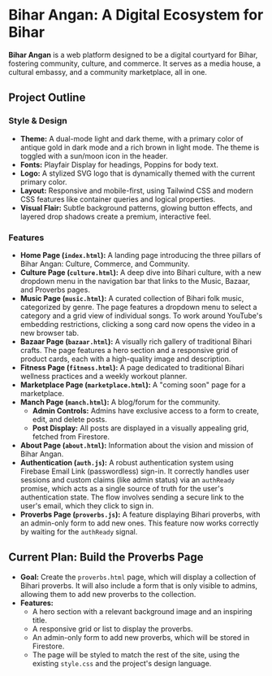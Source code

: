 
# Bihar Angan: A Digital Ecosystem for Bihar

**Bihar Angan** is a web platform designed to be a digital courtyard for Bihar, fostering community, culture, and commerce. It serves as a media house, a cultural embassy, and a community marketplace, all in one.

## Project Outline

### Style & Design

*   **Theme:** A dual-mode light and dark theme, with a primary color of antique gold in dark mode and a rich brown in light mode. The theme is toggled with a sun/moon icon in the header.
*   **Fonts:** Playfair Display for headings, Poppins for body text.
*   **Logo:** A stylized SVG logo that is dynamically themed with the current primary color.
*   **Layout:** Responsive and mobile-first, using Tailwind CSS and modern CSS features like container queries and logical properties.
*   **Visual Flair:** Subtle background patterns, glowing button effects, and layered drop shadows create a premium, interactive feel.

### Features

*   **Home Page (`index.html`):** A landing page introducing the three pillars of Bihar Angan: Culture, Commerce, and Community.
*   **Culture Page (`culture.html`):** A deep dive into Bihari culture, with a new dropdown menu in the navigation bar that links to the Music, Bazaar, and Proverbs pages.
*   **Music Page (`music.html`):** A curated collection of Bihari folk music, categorized by genre. The page features a dropdown menu to select a category and a grid view of individual songs. To work around YouTube's embedding restrictions, clicking a song card now opens the video in a new browser tab.
*   **Bazaar Page (`bazaar.html`):** A visually rich gallery of traditional Bihari crafts. The page features a hero section and a responsive grid of product cards, each with a high-quality image and description.
*   **Fitness Page (`fitness.html`):** A page dedicated to traditional Bihari wellness practices and a weekly workout planner.
*   **Marketplace Page (`marketplace.html`):** A "coming soon" page for a marketplace.
*   **Manch Page (`manch.html`):** A blog/forum for the community.
    *   **Admin Controls:** Admins have exclusive access to a form to create, edit, and delete posts.
    *   **Post Display:** All posts are displayed in a visually appealing grid, fetched from Firestore.
*   **About Page (`about.html`):** Information about the vision and mission of Bihar Angan.
*   **Authentication (`auth.js`):** A robust authentication system using Firebase Email Link (passwordless) sign-in. It correctly handles user sessions and custom claims (like admin status) via an `authReady` promise, which acts as a single source of truth for the user's authentication state. The flow involves sending a secure link to the user's email, which they click to sign in.
*   **Proverbs Page (`proverbs.js`):** A feature displaying Bihari proverbs, with an admin-only form to add new ones. This feature now works correctly by waiting for the `authReady` signal.

## Current Plan: Build the Proverbs Page

*   **Goal:** Create the `proverbs.html` page, which will display a collection of Bihari proverbs. It will also include a form that is only visible to admins, allowing them to add new proverbs to the collection.
*   **Features:**
    *   A hero section with a relevant background image and an inspiring title.
    *   A responsive grid or list to display the proverbs.
    *   An admin-only form to add new proverbs, which will be stored in Firestore.
    *   The page will be styled to match the rest of the site, using the existing `style.css` and the project's design language.
